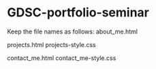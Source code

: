 # GDSC-portfolio-seminar

Keep the file names as follows:
about_me.html

projects.html
projects-style.css

contact_me.html
contact_me-style.css
